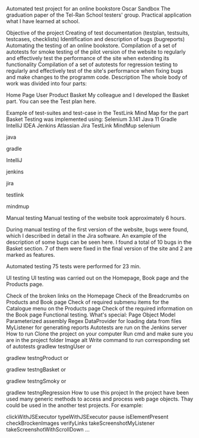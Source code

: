Automated test project for an online bookstore Oscar Sandbox 
The graduation paper of the Tel-Ran School testers' group. Practical application what I have learned at school.



Objective of the project
Creating of test documentation (testplan, testsuits, testcases, checklists)
Identification and description of bugs (bugreports)
Automating the testing of an online bookstore.
Compilation of a set of autotests for smoke testing of the pilot version of the website to regularly and effectively test the performance of the site when extending its functionality
Compilation of a set of autotests for regression testing to regularly and effectively test of the site's performance when fixing bugs and make changes to the programm code.
Description
The whole body of work was divided into four parts:

Home Page
User
Product
Basket
My colleague and I developed the Basket part. You can see the Test plan here.

Example of test-suites and test-case in the TestLink
Mind Map for the part Basket
Testing was implemented using:
Selenium 3.141	Java 11	Gradle	IntelliJ IDEA	Jenkins	Atlassian Jira	TestLink	MindMup
selenium

java

gradle

IntelliJ

jenkins

jira

testlink

mindmup

Manual testing
Manual testing of the website took approximately 6 hours.

During manual testing of the first version of the website, bugs were found, which I described in detail in the Jira software. An example of the description of some bugs can be seen here. I found a total of 10 bugs in the Basket section. 7 of them were fixed in the final version of the site and 2 are marked as features.

Automated testing
75 tests were performed for 23 min.

UI testing
UI testing was carried out on the Homepage, Book page and the Products page.

Check of the broken links on the Homepage
Check of the Breadcrumbs on Products and Book page
Check of required submenu items for the Catalogue menu on the Products page
Check of the required information on the Book page
Functional testing. What's special:
Page Object Model
Parameterized assembly
Regex
DataProvider for loading data from files
MyListener for generating reports
Autotests are run on the Jenkins server
How to run
Clone the project on your computer
Run cmd and make sure you are in the project folder Image alt
Write command to run corresponding set of autotests
gradlew testngUser
or

gradlew testngProduct
or

gradlew testngBasket
or

gradlew testngSmoky
or

gradlew testngRegression
How to use this project
In the project have been used many generic methods to access and process web page objects. Thay could be used in the another test projects. For example:

clickWithJSExecutor
typeWithJSExecutor
pause
isElementPresent
checkBrockenImages
verifyLinks
takeScreenshotMyListener
takeScreenshotWithScrollDown
...
 
